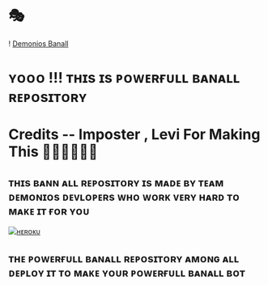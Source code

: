 # 🎭
! [Demonios Banall](https://te.legra.ph/file/4bf3b88115068d41efadd.jpg)⠀⠀⠀⠀⠀⠀⠀⠀⠀
# ʏᴏᴏᴏ !!! ᴛʜɪs ɪs ᴘᴏᴡᴇʀғᴜʟʟ ʙᴀɴᴀʟʟ ʀᴇᴘᴏsɪᴛᴏʀʏ

# Credits -- Imposter , Levi For Making This 🗿🗿🗿🗿🗿🗿

## ᴛʜɪs ʙᴀɴɴ ᴀʟʟ ʀᴇᴘᴏsɪᴛᴏʀʏ ɪs ᴍᴀᴅᴇ ʙʏ ᴛᴇᴀᴍ ᴅᴇᴍᴏɴɪᴏs ᴅᴇᴠʟᴏᴘᴇʀs ᴡʜᴏ ᴡᴏʀᴋ ᴠᴇʀʏ ʜᴀʀᴅ ᴛᴏ ᴍᴀᴋᴇ ɪᴛ ғᴏʀ ʏᴏᴜ


[![ʜᴇʀᴏᴋᴜ](https://www.herokucdn.com/deploy/button.svg)](https://heroku.com/deploy?template=https://github.com/Demonios-Network/BANALL)




## ᴛʜᴇ ᴘᴏᴡᴇʀғᴜʟʟ ʙᴀɴᴀʟʟ ʀᴇᴘᴏsɪᴛᴏʀʏ ᴀᴍᴏɴɢ ᴀʟʟ ᴅᴇᴘʟᴏʏ ɪᴛ ᴛᴏ ᴍᴀᴋᴇ ʏᴏᴜʀ ᴘᴏᴡᴇʀғᴜʟʟ ʙᴀɴᴀʟʟ ʙᴏᴛ


